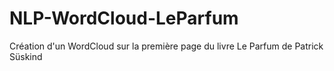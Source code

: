 # NLP-WordCloud-LeParfum
Création d'un WordCloud sur la première page du livre Le Parfum de Patrick Süskind
